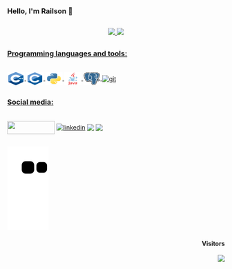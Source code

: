 ### Hello, I'm Railson 👋

##

<div align="center">
  <a href="https://github.com/Railson95">
  <img height="180em" src="https://github-readme-stats.vercel.app/api?username=Railson95&show_icons=true&theme=dracula&include_all_commits=true&count_private=true"/>
  <img height="180em" src="https://github-readme-stats.vercel.app/api/top-langs/?username=Railson95&layout=compact&langs_count=7&theme=dracula"/>
</div>
  
##
<h3 align="left">Programming languages ​​and tools:</h3>

<div style="display: inline_block"><br>
  
  <img align="center" alt="Railson-c++" height="30" width="40" src="https://github.com/devicons/devicon/blob/master/icons/cplusplus/cplusplus-original.svg">
  <img align="center" alt="Railson-c" height="30" width="40" src="https://github.com/devicons/devicon/blob/master/icons/c/c-original.svg">
  <img align="center" alt="Railson-Python" height="30" width="40" src="https://raw.githubusercontent.com/devicons/devicon/master/icons/python/python-original.svg">
  <img align="center" alt="Railson-Java" height="30" width="40" src="https://github.com/devicons/devicon/blob/master/icons/java/java-original-wordmark.svg">
  <img align="center" alt="Railson-Sql" height="30" width="40" src="https://github.com/devicons/devicon/blob/master/icons/postgresql/postgresql-original.svg">
  <img align = "center" src="https://i.imgur.com/5pIevzW.png" alt="git" width="30" height="30"/> 
</div>

##

  <div> 
    <h3 align="left">Social media:</h3>
    <div style="display: inline_block"><br>
      <a href="https://www.facebook.com/railson.martins.5" target="_blank"><img align="center"  src="https://img.shields.io/badge/Facebook-1877F2?style=for-the-badge&logo=facebook&logoColor=white" height="30" width="110" ></a>
     <a href="https://www.linkedin.com/in/railson-martins-543b68140/" target="blank"><img align="center" src="https://img.shields.io/badge/LinkedIn-0077B5?style=for-the-badge&logo=linkedin&logoColor=white" alt="linkedin" height="30" width="110" /></a>
      <a href="https://api.whatsapp.com/send?phone=5535999839730&text=Ol%C3%A1!%20Cheguei%20aqui%20pelo%20seu%20GitHub!" target="_blank"><img align="center"                src="https://img.shields.io/badge/WhatsApp-25D366?style=for-the-badge&logo=whatsapp&logoColor=white"></a> 
      <a href = "mailto:railsonmartins1970i@gmail.com"><img align="center" src="https://img.shields.io/badge/-Gmail-%23333?style=for-the-badge&logo=gmail&logoColor=white" target="_blank" ></a>

 ##
 
  ![Snake animation](https://github.com/rafaballerini/rafaballerini/blob/output/github-contribution-grid-snake.svg)
 
</div>

  
<h4 align="right"> Visitors </h4>
<img align="right" src="https://profile-counter.glitch.me/railson95/count.svg">

 

  


